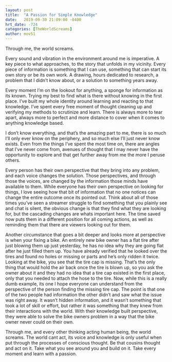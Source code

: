 ```yaml
---
layout: post
title:  "A Passion for Simple Knowledge"
date:   2019-09-30 21:09:00 -0400
hrt_date: -724
categories: [TheWorldScreams]
author: mov51
---
```

Through me, the world screams.

Every sound and vibration in the environment around me is imperative. A key piece to what approaches, to the story that unfolds in my vicinity. Every piece of information is something that I can use, something that can start its own story or be its own work. A drawing, hours dedicated to research, a problem that I didn’t know about, or a solution to something years away.

Every moment I’m on the lookout for anything, a sponge for information as its known. Trying my best to find what is there without knowing in the first place. I’ve built my whole identity around learning and reacting to that knowledge. I’ve spent every free moment of thought cleaning up and verifying my methods to scrutinize and learn. There is always more to tear apart, always more to perfect and more distance to cover when it comes to anything knowledge based.

I don’t know everything, and that’s the amazing part to me, there is so much I’ll only ever know on the periphery, and so much else I’ll just never know exists. Even from the things I’ve spent the most time on, there are angles that I’ve never come from, avenues of thought that I may never have the opportunity to explore and that get further away from me the more I peruse others.

Every person has their own perspective that they bring into any problem, and each voice changes the solution. Those perspectives, and through those the voices, are changed by the information those minds have available to them. While everyone has their own perspective on looking for things, I love seeing how that bit of information that no one notices can change the entire outcome once its pointed out.
Think about all of those times you’ve seen a streamer struggle to find something that you plainly see and chat is silent, the obvious change is that they find what they are looking for, but the cascading changes are whats important here. The time saved now puts them in a different position for all coming actions, as well as reminding them that there are viewers looking out for them.

Another circumstance that goes a bit deeper and looks more at perspective is when your fixing a bike. An entirely new bike owner has a flat tire after just blowing them up just yesterday, he has no idea why they are going flat after he just filled them up. You have already verified that he looked over the tires and found no holes or missing or parts and he’s only ridden it twice. Looking at the bike, you see that the tire cap is missing. That’s the only thing that would hold the air back once the tire is blown up, so you ask the owner about it and they had no idea that a tire cap existed in the first place, only that you needed to attach the hose to the tire.
Now, while this is a really dumb example, its one I hope everyone can understand from the perspective of the person finding the missing tire cap. The point is that one of the two people had information the other didn’t and saw what the issue was right away. It wasn’t hidden information, and it wasn’t something that took a lot of skill or effort, but rather it was something that they knew from their interactions with the world. With their knowledge built perspective, they were able to solve the bike owners problem in a way that the bike owner never could on their own.

Through me, and every other thinking acting human being, the world screams. The world cant act, its voice and knowledge is only useful when put through the processes of conscious thought. Be that cousins thought and act on it. Take what you see around you and build on it. Take every moment and learn with a passion.
